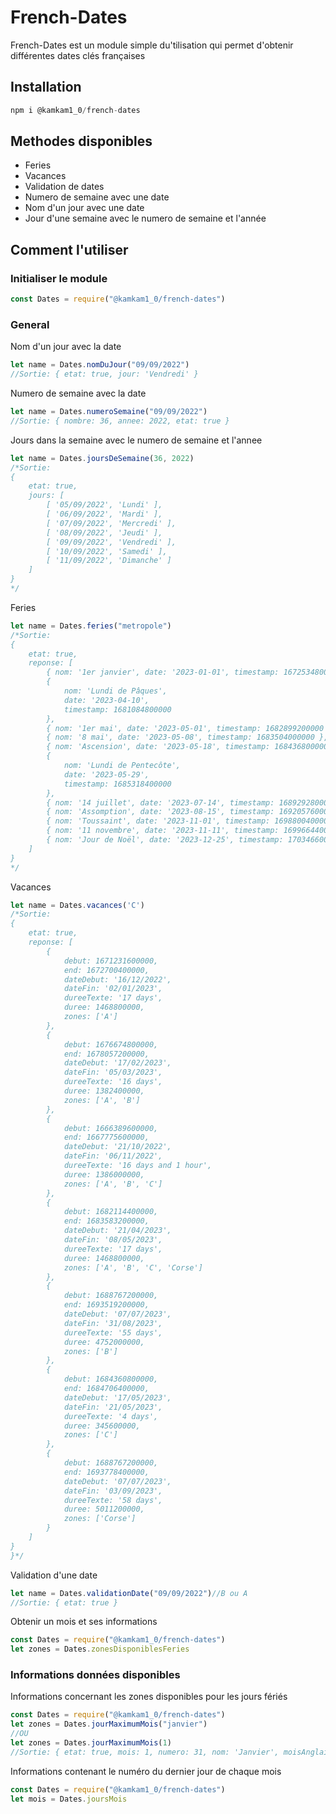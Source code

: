 # French-Dates
French-Dates est un module simple du'tilisation qui permet d'obtenir différentes dates clés françaises

## Installation
```js
npm i @kamkam1_0/french-dates
```

## Methodes disponibles
- Feries
- Vacances
- Validation de dates
- Numero de semaine avec une date
- Nom d'un jour avec une date
- Jour d'une semaine avec le numero de semaine et l'année

## Comment l'utiliser

### Initialiser le module
```js
const Dates = require("@kamkam1_0/french-dates")
```

### General
Nom d'un jour avec la date
```js
let name = Dates.nomDuJour("09/09/2022")
//Sortie: { etat: true, jour: 'Vendredi' }
```

Numero de semaine avec la date
```js
let name = Dates.numeroSemaine("09/09/2022")
//Sortie: { nombre: 36, annee: 2022, etat: true }
```

Jours dans la semaine avec le numero de semaine et l'annee
```js
let name = Dates.joursDeSemaine(36, 2022)
/*Sortie: 
{
    etat: true,
    jours: [
        [ '05/09/2022', 'Lundi' ],
        [ '06/09/2022', 'Mardi' ],
        [ '07/09/2022', 'Mercredi' ],
        [ '08/09/2022', 'Jeudi' ],
        [ '09/09/2022', 'Vendredi' ],
        [ '10/09/2022', 'Samedi' ],
        [ '11/09/2022', 'Dimanche' ]
    ]
}
*/
```

Feries
```js
let name = Dates.feries("metropole")
/*Sortie: 
{
    etat: true,
    reponse: [
        { nom: '1er janvier', date: '2023-01-01', timestamp: 1672534800000 },
        {
            nom: 'Lundi de Pâques',
            date: '2023-04-10',
            timestamp: 1681084800000
        },
        { nom: '1er mai', date: '2023-05-01', timestamp: 1682899200000 },
        { nom: '8 mai', date: '2023-05-08', timestamp: 1683504000000 },
        { nom: 'Ascension', date: '2023-05-18', timestamp: 1684368000000 },
        {
            nom: 'Lundi de Pentecôte',
            date: '2023-05-29',
            timestamp: 1685318400000
        },
        { nom: '14 juillet', date: '2023-07-14', timestamp: 1689292800000 },
        { nom: 'Assomption', date: '2023-08-15', timestamp: 1692057600000 },
        { nom: 'Toussaint', date: '2023-11-01', timestamp: 1698800400000 },
        { nom: '11 novembre', date: '2023-11-11', timestamp: 1699664400000 },
        { nom: 'Jour de Noël', date: '2023-12-25', timestamp: 1703466000000 }
    ]
}
*/
```

Vacances
```js
let name = Dates.vacances('C')
/*Sortie: 
{
    etat: true,
    reponse: [
        {
            debut: 1671231600000,
            end: 1672700400000,
            dateDebut: '16/12/2022',
            dateFin: '02/01/2023',
            dureeTexte: '17 days',
            duree: 1468800000,
            zones: ['A']
        },
        {
            debut: 1676674800000,
            end: 1678057200000,
            dateDebut: '17/02/2023',
            dateFin: '05/03/2023',
            dureeTexte: '16 days',
            duree: 1382400000,
            zones: ['A', 'B']
        },
        {
            debut: 1666389600000,
            end: 1667775600000,
            dateDebut: '21/10/2022',
            dateFin: '06/11/2022',
            dureeTexte: '16 days and 1 hour',
            duree: 1386000000,
            zones: ['A', 'B', 'C']
        },
        {
            debut: 1682114400000,
            end: 1683583200000,
            dateDebut: '21/04/2023',
            dateFin: '08/05/2023',
            dureeTexte: '17 days',
            duree: 1468800000,
            zones: ['A', 'B', 'C', 'Corse']
        },
        {
            debut: 1688767200000,
            end: 1693519200000,
            dateDebut: '07/07/2023',
            dateFin: '31/08/2023',
            dureeTexte: '55 days',
            duree: 4752000000,
            zones: ['B']
        },
        {
            debut: 1684360800000,
            end: 1684706400000,
            dateDebut: '17/05/2023',
            dateFin: '21/05/2023',
            dureeTexte: '4 days',
            duree: 345600000,
            zones: ['C']
        },
        {
            debut: 1688767200000,
            end: 1693778400000,
            dateDebut: '07/07/2023',
            dateFin: '03/09/2023',
            dureeTexte: '58 days',
            duree: 5011200000,
            zones: ['Corse']
        }
    ]
}
}*/
```

Validation d'une date
```js
let name = Dates.validationDate("09/09/2022")//B ou A
//Sortie: { etat: true }
```

Obtenir un mois et ses informations
```js
const Dates = require("@kamkam1_0/french-dates")
let zones = Dates.zonesDisponiblesFeries
```

### Informations données disponibles
Informations concernant les zones disponibles pour les jours fériés
```js
const Dates = require("@kamkam1_0/french-dates")
let zones = Dates.jourMaximumMois("janvier")
//OU
let zones = Dates.jourMaximumMois(1)
//Sortie: { etat: true, mois: 1, numero: 31, nom: 'Janvier', moisAnglais: "January"}
```

Informations contenant le numéro du dernier jour de chaque mois
```js
const Dates = require("@kamkam1_0/french-dates")
let mois = Dates.joursMois
```